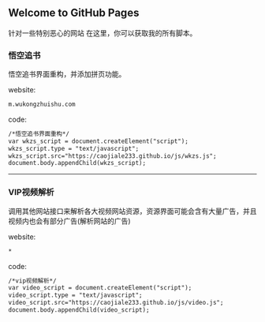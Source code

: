 ## Welcome to GitHub Pages
针对一些特别恶心的网站
在这里，你可以获取我的所有脚本。



### 悟空追书

悟空追书界面重构，并添加拼页功能。


website:
```markdown
m.wukongzhuishu.com
```
code:
```markdown
/*悟空追书界面重构*/
var wkzs_script = document.createElement("script");
wkzs_script.type = "text/javascript";
wkzs_script.src="https://caojiale233.github.io/js/wkzs.js";
document.body.appendChild(wkzs_script);
```
----
### VIP视频解析
调用其他网站接口来解析各大视频网站资源，资源界面可能会含有大量广告，并且视频内也会有部分广告(解析网站的广告)

website:
```markdown
*
```
code:
```markdown
/*vip视频解析*/
var video_script = document.createElement("script"); 
video_script.type = "text/javascript"; 
video_script.src="https://caojiale233.github.io/js/video.js"; 
document.body.appendChild(video_script);
```

